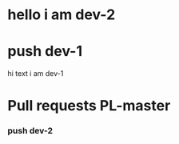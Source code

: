 
# 




# hello i am dev-2


# push dev-1

hi text i am dev-1

# Pull requests PL-master




### push dev-2
